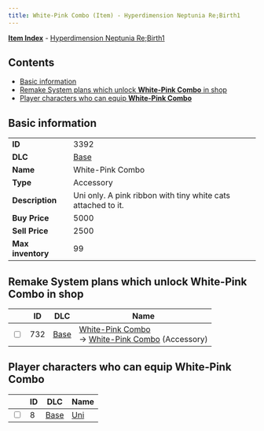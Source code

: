 ```yaml
---
title: White-Pink Combo (Item) - Hyperdimension Neptunia Re;Birth1
---
```


[**Item Index**](/neptunia/rb1/item/index.html) - [Hyperdimension Neptunia Re;Birth1](/neptunia/rb1)

## Contents

- [Basic information](#basic-information)
- [Remake System plans which unlock **White-Pink Combo** in shop](#remake-system-plans-which-unlock-white-pink-combo-in-shop)
- [Player characters who can equip **White-Pink Combo**](#player-characters-who-can-equip-white-pink-combo)
## Basic information

|   |   |
| -- | -- |
| **ID** | 3392 |
| **DLC** | [Base](/neptunia/rb1/dlc/1-base.html) |
| **Name** | White-Pink Combo |
| **Type** | Accessory |
| **Description** | Uni only. A pink ribbon with tiny white cats attached to it. |
| **Buy Price** | 5000 |
| **Sell Price** | 2500 |
| **Max inventory** | 99 |


## Remake System plans which unlock **White-Pink Combo** in shop

|    | ID | DLC | Name |
| -- | -- | --- | ---- |
| <input type="checkbox" id="rb1-remake-1-732" class="trackbox" /> | 732 | [Base](/neptunia/rb1/dlc/1-base.html) | [White-Pink Combo](/neptunia/rb1/remake/1-732-white-pink-combo.html)<br /> → [White-Pink Combo](/neptunia/rb1/item/1-3392-white-pink-combo.html) (Accessory) |


## Player characters who can equip **White-Pink Combo**

|    | ID | DLC | Name |
| -- | -- | --- | ---- |
| <input type="checkbox" id="rb1-player-1-8" class="trackbox" /> | 8 | [Base](/neptunia/rb1/dlc/1-base.html) | [Uni](/neptunia/rb1/player/1-8-uni.html) |
